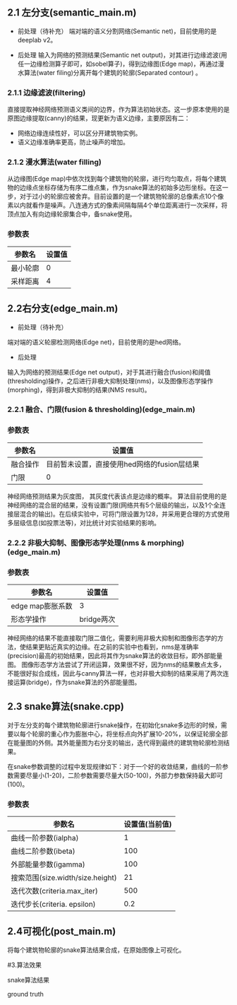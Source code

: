 ## 2.1 左分支(semantic_main.m)

-	前处理（待补充）
 端对端的语义分割网络(Semantic net)，目前使用的是deeplab v2。

-	后处理
输入为网络的预测结果(Semantic net output)，对其进行边缘滤波(用任一边缘检测算子即可，如sobel算子)，得到边缘图(Edge map)，再通过漫水算法(water filing)分离开每个建筑的轮廓(Separated contour) 。 


### 2.1.1 边缘滤波(filtering)
直接提取神经网络预测语义类间的边界，作为算法初始状态。这一步原本使用的是原图边缘提取(canny)的结果，现更新为语义边缘，主要原因有二：

- 网络边缘连续性好，可以区分开建筑物实例。
- 语义边缘准确率更高，防止噪声的增加。

### 2.1.2 漫水算法(water filling)
   从边缘图(Edge map)中依次找到每个建筑物的轮廓，进行均匀取点，将每个建筑物的边缘点坐标存储为有序二维点集，作为snake算法的初始多边形坐标。在这一步，对于过小的轮廓应被舍弃。目前设置的是一个建筑物轮廓的总像素点10个像素以内就看作是噪声。八连通方式的像素间隔每隔4个单位距离进行一次采样，将顶点加入有向边缘轮廓集合中，备snake使用。
   
### 参数表
|参数名|设置值|
|---|---|
|最小轮廓|0|
|采样距离|4|

## 2.2右分支(edge_main.m)
-	前处理（待补充）

   端对端的语义轮廓检测网络(Edge net)，目前使用的是hed网络。

-	后处理

   输入为网络的预测结果(Edge net output)，对于其进行融合(fusion)和阈值(thresholding)操作，之后进行非极大抑制处理(nms)，以及图像形态学操作(morphing)，得到非极大抑制的结果(NMS result)。

### 2.2.1 融合、门限(fusion & thresholding)(edge_main.m)

### 参数表
|参数名|设置值|
|---|---|
|融合操作|目前暂未设置，直接使用hed网络的fusion层结果|
|门限|0|

   神经网络预测结果为灰度图， 其灰度代表该点是边缘的概率。 算法目前使用的是神经网络的混合层的结果，没有设置门限(网络共有5个层级的输出，以及1个全连接层混合的输出)。在后续实验中，可将门限设置为128，并采用更合理的方式使用多层级信息(如投票法等)，对比统计对实验结果的影响。

### 2.2.2 非极大抑制、图像形态学处理(nms & morphing)(edge_main.m)

### 参数表
|参数名|设置值|
|---|---|
|edge map膨胀系数|3|
|形态学操作|bridge两次|

神经网络的结果不能直接取门限二值化，需要利用非极大抑制和图像形态学的方法，使结果更贴近真实的边缘。在之前的实验中也看到，nms是准确率(precision)最高的初始结果，因此将其作为snake算法的收敛目标，即外部能量图。
图像形态学方法尝试了开闭运算，效果很不好，因为nms的结果散点太多，不能很好拟合成线，因此与canny算法一样，也对非极大抑制的结果采用了两次连接运算(bridge)，作为snake算法的外部能量图。


## 2.3 snake算法(snake.cpp)
   对于左分支的每个建筑物轮廓进行snake操作，在初始化snake多边形的时候，需要以每个轮廓的重心作为膨胀中心，将坐标点向外扩展10-20%，以保证轮廓全部在能量图的外侧。其外能量图为右分支的输出，迭代得到最终的建筑物轮廓检测结果。
   
在snake参数调整的过程中发现规律如下：对于一个好的收敛结果，曲线的一阶参数需要尽量小(1-20)，二阶参数需要尽量大(50-100)，外部力参数保持最大即可(100)。

### 参数表
|参数名|设置值(当前值)|
|---|---|
|曲线一阶参数(ialpha)|1|
|曲线二阶参数(ibeta)|100|
|外部能量参数(igamma)|100|
|搜索范围(size.width/size.height)|21|
|迭代次数(criteria.max_iter)|500|
|迭代步长(criteria. epsilon)|0.2|


## 2.4可视化(post_main.m)
将每个建筑物轮廓的snake算法结果合成，在原始图像上可视化。

#3.算法效果

snake算法结果

ground truth
